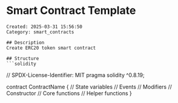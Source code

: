 # Smart Contract Template
    Created: 2025-03-31 15:56:50
    Category: smart_contracts

    ## Description
    Create ERC20 token smart contract

    ## Structure
    ```solidity
// SPDX-License-Identifier: MIT
pragma solidity ^0.8.19;

contract ContractName {
    // State variables
    // Events
    // Modifiers
    // Constructor
    // Core functions
    // Helper functions
}
```